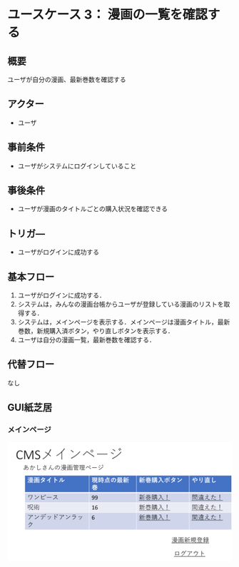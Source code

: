 # ユースケース 3： 漫画の一覧を確認する

## 概要
ユーザが自分の漫画、最新巻数を確認する

## アクター
- ユーザ

## 事前条件
- ユーザがシステムにログインしていること

## 事後条件
- ユーザが漫画のタイトルごとの購入状況を確認できる

## トリガ―
- ユーザがログインに成功する

## 基本フロー
1. ユーザがログインに成功する．
2. システムは，みんなの漫画台帳からユーザが登録している漫画のリストを取得する．
3. システムは，メインページを表示する．メインページは漫画タイトル，最新巻数，新規購入済ボタン，やり直しボタンを表示する．
4. ユーザは自分の漫画一覧，最新巻数を確認する．

## 代替フロー

なし

## GUI紙芝居
### メインページ
<img src="img/scr_mainpage.png">
